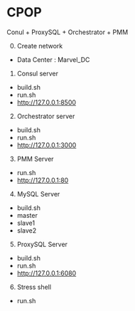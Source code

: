 # CPOP
Conul + ProxySQL + Orchestrator + PMM

0. Create network
 + Data Center : Marvel_DC

1. Consul server
 + build.sh
 + run.sh
 + http://127.0.0.1:8500

2. Orchestrator server
 + build.sh
 + run.sh
 + http://127.0.0.1:3000

3. PMM Server
 + run.sh
 + http://127.0.0.1:80

4. MySQL Server
 + build.sh
 + master
 + slave1
 + slave2

5. ProxySQL Server
 + build.sh
 + run.sh
 + http://127.0.0.1:6080

6. Stress shell
 + run.sh
